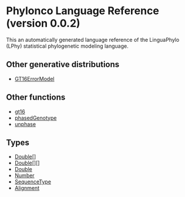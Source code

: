 Phylonco Language Reference (version 0.0.2)
===========================================
This an automatically generated language reference of the LinguaPhylo (LPhy) statistical phylogenetic modeling language.

Other generative distributions
------------------------------
- [GT16ErrorModel](distributions/GT16ErrorModel.md)

Other functions
---------------
- [gt16](functions/gt16.md)
- [phasedGenotype](functions/phasedGenotype.md)
- [unphase](functions/unphase.md)

Types
-----
- [Double[]](types/Double[].md)
- [Double[][]](types/Double[][].md)
- [Double](types/Double.md)
- [Number](types/Number.md)
- [SequenceType](types/SequenceType.md)
- [Alignment](types/Alignment.md)


